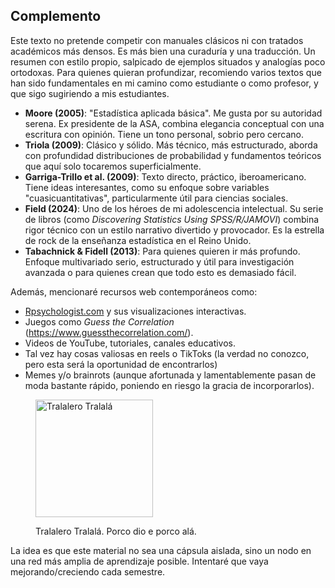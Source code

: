 ## Complemento

Este texto no pretende competir con manuales clásicos ni con tratados académicos más densos. Es más bien una curaduría y una traducción. Un resumen con estilo propio, salpicado de ejemplos situados y analogías poco ortodoxas. Para quienes quieran profundizar, recomiendo varios textos que han sido fundamentales en mi camino como estudiante o como profesor, y que sigo sugiriendo a mis estudiantes.

- **Moore (2005)**: "Estadística aplicada básica". Me gusta por su autoridad serena. Ex presidente de la ASA, combina elegancia conceptual con una escritura con opinión. Tiene un tono personal, sobrio pero cercano.
- **Triola (2009)**: Clásico y sólido. Más técnico, más estructurado, aborda con profundidad distribuciones de probabilidad y fundamentos teóricos que aquí solo tocaremos superficialmente.
- **Garriga-Trillo et al. (2009)**: Texto directo, práctico, iberoamericano. Tiene ideas interesantes, como su enfoque sobre variables "cuasicuantitativas", particularmente útil para ciencias sociales.
- **Field (2024)**: Uno de los héroes de mi adolescencia intelectual. Su serie de libros (como *Discovering Statistics Using SPSS/R/JAMOVI*) combina rigor técnico con un estilo narrativo divertido y provocador. Es la estrella de rock de la enseñanza estadística en el Reino Unido.
- **Tabachnick & Fidell (2013)**: Para quienes quieren ir más profundo. Enfoque multivariado serio, estructurado y útil para investigación avanzada o para quienes crean que todo esto es demasiado fácil.

Además, mencionaré recursos web contemporáneos como:

- [Rpsychologist.com](https://rpsychologist.com) y sus visualizaciones interactivas.
- Juegos como *Guess the Correlation* (https://www.guessthecorrelation.com/).
- Videos de YouTube, tutoriales, canales educativos.
- Tal vez hay cosas valiosas en reels o TikToks (la verdad no conozco, pero esta será la oportunidad de encontrarlos)
- Memes y/o brainrots (aunque afortunada y lamentablemente pasan de moda bastante rápido, poniendo en riesgo la gracia de incorporarlos).

<!-- BEGIN:IMG -->

<figure>
  <img src="https://raw.githubusercontent.com/heelgueta/edesc/refs/heads/main/src/img/tralalerotralala.png" alt="Tralalero Tralalá" width="188">
  <figcaption>
    <p>Tralalero Tralalá. Porco dio e porco alá.</p>
  </figcaption>
</figure>

<!-- END:IMG -->


La idea es que este material no sea una cápsula aislada, sino un nodo en una red más amplia de aprendizaje posible. Intentaré que vaya mejorando/creciendo cada semestre.


